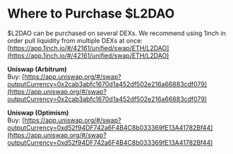 # Where to Purchase $L2DAO

$L2DAO can be purchased on several DEXs. We recommend using 1inch in order pull liquidity from multiple DEXs at once: [https://app.1inch.io/#/42161/unified/swap/ETH/L2DAO](https://app.1inch.io/#/42161/unified/swap/ETH/L2DAO)

**Uniswap (Arbitrum)**\
Buy: [https://app.uniswap.org/#/swap?outputCurrency=0x2cab3abfc1670d1a452df502e216a66883cdf079](https://app.uniswap.org/#/swap?outputCurrency=0x2cab3abfc1670d1a452df502e216a66883cdf079)

**Uniswap (Optimism)**\
Buy: [https://app.uniswap.org/#/swap?outputCurrency=0xd52f94DF742a6F4B4C8b033369fE13A41782Bf44](https://app.uniswap.org/#/swap?outputCurrency=0xd52f94DF742a6F4B4C8b033369fE13A41782Bf44)​
